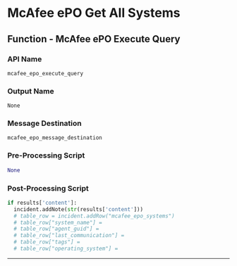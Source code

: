 <!--
    DO NOT MANUALLY EDIT THIS FILE
    THIS FILE IS AUTOMATICALLY GENERATED WITH resilient-sdk codegen
-->

# McAfee ePO Get All Systems

## Function - McAfee ePO Execute Query

### API Name
`mcafee_epo_execute_query`

### Output Name
`None`

### Message Destination
`mcafee_epo_message_destination`

### Pre-Processing Script
```python
None
```

### Post-Processing Script
```python
if results['content']:
  incident.addNote(str(results['content']))
  # table_row = incident.addRow("mcafee_epo_systems")
  # table_row["system_name"] =
  # table_row["agent_guid"] = 
  # table_row["last_communication"] = 
  # table_row["tags"] =
  # table_row["operating_system"] =
```

---

